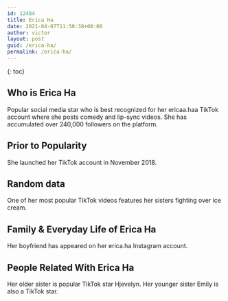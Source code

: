 ```yaml
---
id: 12484
title: Erica Ha
date: 2021-04-07T11:50:38+00:00
author: victor
layout: post
guid: /erica-ha/
permalink: /erica-ha/
---
```



{: toc}


## Who is Erica Ha



Popular social media star who is best recognized for her ericaa.haa TikTok account where she posts comedy and lip-sync videos. She has accumulated over 240,000 followers on the platform. 

                
                
                
## Prior to Popularity



She launched her TikTok account in November 2018. 

                
                
                
## Random data



One of her most popular TikTok videos features her sisters fighting over ice cream. 

                
                
                
## Family & Everyday Life of Erica Ha



Her boyfriend has appeared on her erica.ha Instagram account. 

                
                
                
## People Related With Erica Ha



Her older sister is popular TikTok star Hjevelyn. Her younger sister Emily is also a TikTok star.

                
              
            
          
          
          